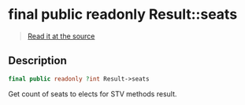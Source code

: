 # final public readonly Result::seats

> [Read it at the source](https://github.com/julien-boudry/Condorcet/blob/master/src/Result.php#L22)

## Description    

```php
final public readonly ?int Result->seats 
```

Get count of seats to elects for STV methods result.
    